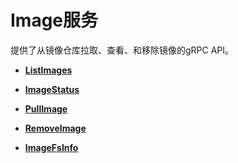 # Image服务<a name="ZH-CN_TOPIC_0184808114"></a>

提供了从镜像仓库拉取、查看、和移除镜像的gRPC API。

-   **[ListImages](ListImages.md)**  

-   **[ImageStatus](ImageStatus.md)**  

-   **[PullImage](PullImage.md)**  

-   **[RemoveImage](RemoveImage.md)**  

-   **[ImageFsInfo](ImageFsInfo.md)**  


